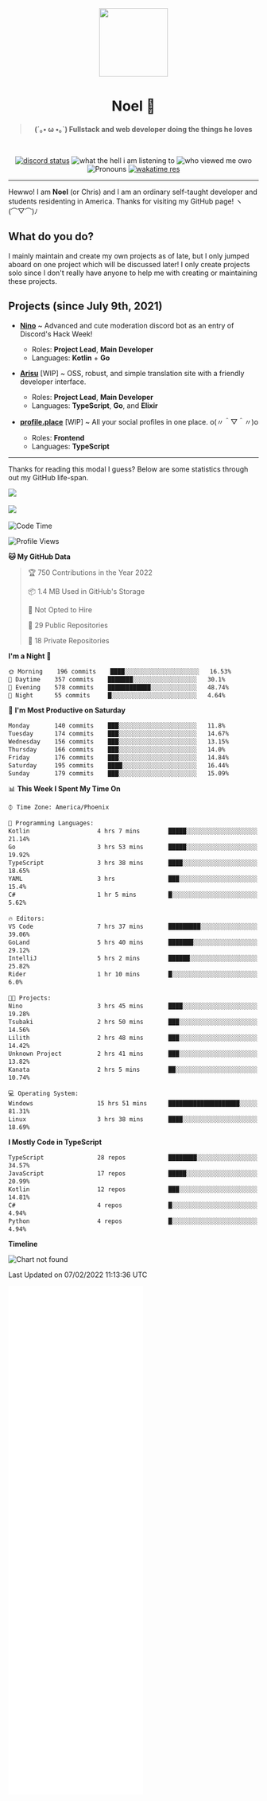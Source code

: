 <div align='center'>
  <div align='center'>
    <img
      src='https://cdn.floofy.dev/art/icons/icon_cinnamonserval.png'
      width='138'
      height='138'
    />
  </div>
  <h1>Noel 🐾</h1>
  <blockquote><strong>(´｡• ω •｡`) Fullstack and web developer doing the things he loves</strong></blockquote>

  <br />

  <a href='https://discord.com/users/280158289667555328' target='_blank'><img alt="discord status" src="https://dev.discordprofiles.me/badge/status/280158289667555328" /></a>
  <img alt="what the hell i am listening to" src="https://dev.discordprofiles.me/badge/spotify/280158289667555328" />
  <img alt="who viewed me owo" src="https://komarev.com/ghpvc/?username=auguwu" />
  <img alt='Pronouns' src='https://img.shields.io/endpoint?url=https://pronoundb.org/shields/6004d014406af11e4593a013' />
  <a href="https://wakatime.com/@auguwu" target='_blank'>
    <img alt='wakatime res' src='https://wakatime.com/badge/user/89736485-42ec-4c0f-a2f3-481db74514dc.svg' />
  </a>
</div>

<hr />

Hewwo! I am **Noel** (or Chris) and I am an ordinary self-taught developer and students residenting in America. Thanks for visiting my GitHub page! ヽ(⌒▽⌒)ﾉ

## What do you do?
I mainly maintain and create my own projects as of late, but I only jumped aboard on one project which will be discussed later! I only create projects
solo since I don't really have anyone to help me with creating or maintaining these projects.

## Projects (since July 9th, 2021)
- [**Nino**](https://nino.sh) ~ Advanced and cute moderation discord bot as an entry of Discord's Hack Week!
  - Roles: **Project Lead**, **Main Developer**
  - Languages: **Kotlin** + **Go**

- [**Arisu**](https://arisu.land) [WIP] ~ OSS, robust, and simple translation site with a friendly developer interface.
  - Roles: **Project Lead**, **Main Developer**
  - Languages: **TypeScript**, **Go**, and **Elixir**

- [**profile.place**](https://profile.place) [WIP] ~ All your social profiles in one place. o(〃＾▽＾〃)o
  - Roles: **Frontend**
  - Languages: **TypeScript**

---

Thanks for reading this modal I guess? Below are some statistics through out my GitHub life-span.

![](https://github-readme-stats.vercel.app/api?username=auguwu&count_private=true&show_icons=true&theme=gruvbox)

![](https://github-readme-stats.vercel.app/api/top-langs/?username=auguwu&layout=compact&theme=gruvbox)

<!--START_SECTION:waka-->
![Code Time](http://img.shields.io/badge/Code%20Time-2%2C707%20hrs%2029%20mins-blue)

![Profile Views](http://img.shields.io/badge/Profile%20Views-68-blue)

**🐱 My GitHub Data** 

> 🏆 750 Contributions in the Year 2022
 > 
> 📦 1.4 MB Used in GitHub's Storage 
 > 
> 🚫 Not Opted to Hire
 > 
> 📜 29 Public Repositories 
 > 
> 🔑 18 Private Repositories  
 > 
**I'm a Night 🦉** 

```text
🌞 Morning    196 commits    ████░░░░░░░░░░░░░░░░░░░░░   16.53% 
🌆 Daytime    357 commits    ███████░░░░░░░░░░░░░░░░░░   30.1% 
🌃 Evening    578 commits    ████████████░░░░░░░░░░░░░   48.74% 
🌙 Night      55 commits     █░░░░░░░░░░░░░░░░░░░░░░░░   4.64%

```
📅 **I'm Most Productive on Saturday** 

```text
Monday       140 commits    ███░░░░░░░░░░░░░░░░░░░░░░   11.8% 
Tuesday      174 commits    ███░░░░░░░░░░░░░░░░░░░░░░   14.67% 
Wednesday    156 commits    ███░░░░░░░░░░░░░░░░░░░░░░   13.15% 
Thursday     166 commits    ███░░░░░░░░░░░░░░░░░░░░░░   14.0% 
Friday       176 commits    ███░░░░░░░░░░░░░░░░░░░░░░   14.84% 
Saturday     195 commits    ████░░░░░░░░░░░░░░░░░░░░░   16.44% 
Sunday       179 commits    ███░░░░░░░░░░░░░░░░░░░░░░   15.09%

```


📊 **This Week I Spent My Time On** 

```text
⌚︎ Time Zone: America/Phoenix

💬 Programming Languages: 
Kotlin                   4 hrs 7 mins        █████░░░░░░░░░░░░░░░░░░░░   21.14% 
Go                       3 hrs 53 mins       █████░░░░░░░░░░░░░░░░░░░░   19.92% 
TypeScript               3 hrs 38 mins       ████░░░░░░░░░░░░░░░░░░░░░   18.65% 
YAML                     3 hrs               ███░░░░░░░░░░░░░░░░░░░░░░   15.4% 
C#                       1 hr 5 mins         █░░░░░░░░░░░░░░░░░░░░░░░░   5.62%

🔥 Editors: 
VS Code                  7 hrs 37 mins       █████████░░░░░░░░░░░░░░░░   39.06% 
GoLand                   5 hrs 40 mins       ███████░░░░░░░░░░░░░░░░░░   29.12% 
IntelliJ                 5 hrs 2 mins        ██████░░░░░░░░░░░░░░░░░░░   25.82% 
Rider                    1 hr 10 mins        █░░░░░░░░░░░░░░░░░░░░░░░░   6.0%

🐱‍💻 Projects: 
Nino                     3 hrs 45 mins       ████░░░░░░░░░░░░░░░░░░░░░   19.28% 
Tsubaki                  2 hrs 50 mins       ███░░░░░░░░░░░░░░░░░░░░░░   14.56% 
Lilith                   2 hrs 48 mins       ███░░░░░░░░░░░░░░░░░░░░░░   14.42% 
Unknown Project          2 hrs 41 mins       ███░░░░░░░░░░░░░░░░░░░░░░   13.82% 
Kanata                   2 hrs 5 mins        ██░░░░░░░░░░░░░░░░░░░░░░░   10.74%

💻 Operating System: 
Windows                  15 hrs 51 mins      ████████████████████░░░░░   81.31% 
Linux                    3 hrs 38 mins       ████░░░░░░░░░░░░░░░░░░░░░   18.69%

```

**I Mostly Code in TypeScript** 

```text
TypeScript               28 repos            ████████░░░░░░░░░░░░░░░░░   34.57% 
JavaScript               17 repos            █████░░░░░░░░░░░░░░░░░░░░   20.99% 
Kotlin                   12 repos            ███░░░░░░░░░░░░░░░░░░░░░░   14.81% 
C#                       4 repos             █░░░░░░░░░░░░░░░░░░░░░░░░   4.94% 
Python                   4 repos             █░░░░░░░░░░░░░░░░░░░░░░░░   4.94%

```


**Timeline**

![Chart not found](https://raw.githubusercontent.com/auguwu/auguwu/master/charts/bar_graph.png) 


 Last Updated on 07/02/2022 11:13:36 UTC
<!--END_SECTION:waka-->

![](./github-metrics.svg)
